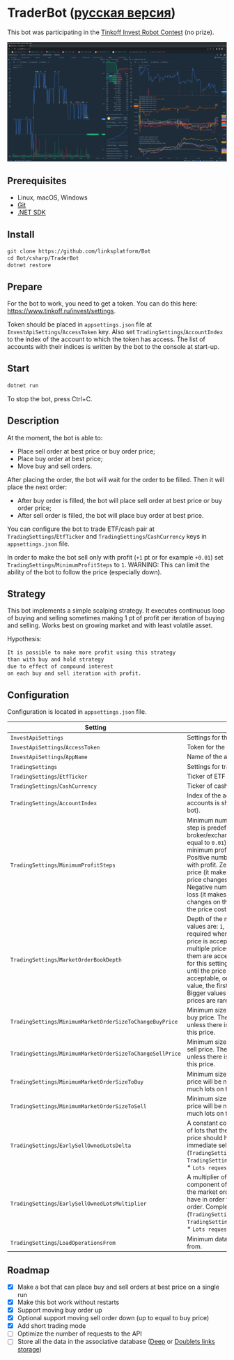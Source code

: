 # TraderBot ([русская версия](README.ru.md))

This bot was participating in the [Tinkoff Invest Robot Contest](https://github.com/Tinkoff/invest-robot-contest) (no prize).

[![Trading with bot](trading.png)](trading.png)

## Prerequisites
* Linux, macOS, Windows
* [Git](https://git-scm.com/downloads)
* [.NET SDK](https://dotnet.microsoft.com/download)

## Install
```
git clone https://github.com/linksplatform/Bot
cd Bot/csharp/TraderBot
dotnet restore
```

## Prepare

For the bot to work, you need to get a token. You can do this here: https://www.tinkoff.ru/invest/settings.

Token should be placed in `appsettings.json` file at `InvestApiSettings`/`AccessToken` key. Also set `TradingSettings`/`AccountIndex` to the index of the account to which the token has access. The list of accounts with their indices is written by the bot to the console at start-up.

## Start
```sh
dotnet run
```
To stop the bot, press Ctrl+C.

## Description

At the moment, the bot is able to:
* Place sell order at best price or buy order price;
* Place buy order at best price;
* Move buy and sell orders.

After placing the order, the bot will wait for the order to be filled. Then it will place the next order:
* After buy order is filled, the bot will place sell order at best price or buy order price;
* After sell order is filled, the bot will place buy order at best price.

You can configure the bot to trade ETF/cash pair at `TradingSettings`/`EtfTicker` and `TradingSettings`/`CashCurrency` keys in `appsettings.json` file.

In order to make the bot sell only with profit (`+1` pt or for example `+0.01`) set `TradingSettings`/`MinimumProfitSteps` to `1`. WARNING: This can limit the ability of the bot to follow the price (especially down).

## Strategy

This bot implements a simple scalping strategy.
It executes continuous loop of buying and selling sometimes making 1 pt of profit per iteration of buying and selling.
Works best on growing market and with least volatile asset.

Hypothesis:
```
It is possible to make more profit using this strategy
than with buy and hold strategy
due to effect of compound interest
on each buy and sell iteration with profit.
```

## Configuration

Configuration is located in `appsettings.json` file.

| Setting | Description |
| ------- | ----------- |
| `InvestApiSettings` | Settings for the Tinkoff API |
| `InvestApiSettings`/`AccessToken` | Token for the Tinkoff API |
| `InvestApiSettings`/`AppName` | Name of the application |
| `TradingSettings` | Settings for trading |
| `TradingSettings`/`EtfTicker` | Ticker of ETF to trade |
| `TradingSettings`/`CashCurrency` | Ticker of cash currency to trade |
| `TradingSettings`/`AccountIndex` | Index of the account to use (the list of accounts is shown just after the start-up of the bot). |
| `TradingSettings`/`MinimumProfitSteps` | Minimum number of profit steps to trade. The step is predefined for the ETF by broker/exchange (for example for `TRUR` it is equal to `0.01`). In other words this is the minimum profit that bot is allowed to take. Positive numbers will make the bot sell only with profit. Zero allows bot to sell at the buy price (it makes it easier for the bot to follow price changes on the market, and yet it is free). Negative numbers will allow bot to sell with a loss (it makes it even easier to follow price changes on the market, now ability to follow the price costs money). |
| `TradingSettings`/`MarketOrderBookDepth` | Depth of the market order book to use (allowed values are: `1`, `10`, `20`, `30`, `40`, `50`). This setting is required when you put the limit on weather the price is acceptable to trade at. There can be multiple prices in order book, but only some of them are acceptable. So if you choose `1` value for this setting you risk to force the bot to wait until the price at `1th` position on the market is acceptable, on the other hand if you use `10` value, the first matched price will be used. Bigger values should be used when acceptable prices are rare. |
| `TradingSettings`/`MinimumMarketOrderSizeToChangeBuyPrice` | Minimum size of the market order to change buy price. The price will be not acceptable unless there is that much lots on the market at this price. |
| `TradingSettings`/`MinimumMarketOrderSizeToChangeSellPrice` | Minimum size of the market order to change sell price. The price will be not acceptable unless there is that much lots on the market at this price. |
| `TradingSettings`/`MinimumMarketOrderSizeToBuy` | Minimum size of the market order to buy. The price will be not acceptable unless there is that much lots on the market at this price. |
| `TradingSettings`/`MinimumMarketOrderSizeToSell` | Minimum size of the market order to sell. The price will be not acceptable unless there is that much lots on the market at this price. |
| `TradingSettings`/`EarlySellOwnedLotsDelta` | A constant component of the minimum number of lots that the market order placed at the buy price should have in order to trigger the immediate sell order. Complete formula: (`TradingSettings`/`EarlySellOwnedLotsDelta` + `TradingSettings`/`EarlySellOwnedLotsMultiplier` * `Lots requested to sell`). |
| `TradingSettings`/`EarlySellOwnedLotsMultiplier` | A multiplier of lots requested to sell. A component of the minimum number of lots that the market order placed at the buy price should have in order to trigger the immediate sell order. Complete formula: (`TradingSettings`/`EarlySellOwnedLotsDelta` + `TradingSettings`/`EarlySellOwnedLotsMultiplier` * `Lots requested to sell`). |
| `TradingSettings`/`LoadOperationsFrom` | Minimum data and time to load operations from. |

## Roadmap
- [x] Make a bot that can place buy and sell orders at best price on a single run
- [x] Make this bot work without restarts
- [x] Support moving buy order up
- [x] Optional support moving sell order down (up to equal to buy price)
- [x] Add short trading mode
- [ ] Optimize the number of requests to the API
- [ ] Store all the data in the associative database ([Deep](https://github.com/deep-foundation) or [Doublets links storage](https://github.com/linksplatform/Data.Doublets))
